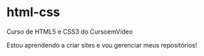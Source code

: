 # html-css
 Curso de HTML5 e CSS3 do CursoemVídeo

 Estou aprendendo a criar sites e vou gerenciar meus repositórios!
